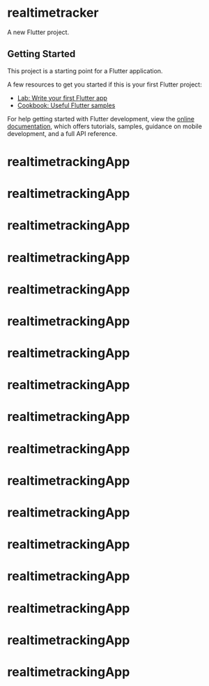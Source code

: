 # realtimetracker

A new Flutter project.

## Getting Started

This project is a starting point for a Flutter application.

A few resources to get you started if this is your first Flutter project:

- [Lab: Write your first Flutter app](https://docs.flutter.dev/get-started/codelab)
- [Cookbook: Useful Flutter samples](https://docs.flutter.dev/cookbook)

For help getting started with Flutter development, view the
[online documentation](https://docs.flutter.dev/), which offers tutorials,
samples, guidance on mobile development, and a full API reference.
# realtimetrackingApp
# realtimetrackingApp
# realtimetrackingApp
# realtimetrackingApp
# realtimetrackingApp
# realtimetrackingApp
# realtimetrackingApp
# realtimetrackingApp
# realtimetrackingApp
# realtimetrackingApp
# realtimetrackingApp
# realtimetrackingApp
# realtimetrackingApp
# realtimetrackingApp
# realtimetrackingApp
# realtimetrackingApp
# realtimetrackingApp
